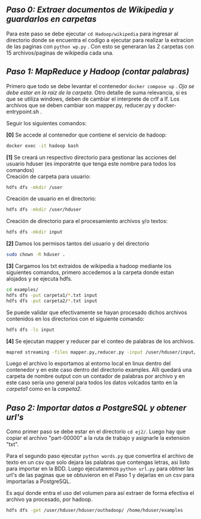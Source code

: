 ## *Paso 0: Extraer documentos de Wikipedia y guardarlos en carpetas*

Para este paso se debe ejecutar ``` cd Hadoop/wikipedia ``` para ingresar al directorio donde se encuentra el codigo a ejecutar para realizar la extracion de las paginas con
``` python wp.py ``` . Con esto se generaran las 2 carpetas con 15 archivos/paginas de wikipedia cada una. 

## *Paso 1: MapReduce y Hadoop (contar palabras)*

Primero que todo se debe levantar el contenedor ``` docker compose up ``` . *Ojo se debe estar en la raiz de la carpeta*.
Otro detalle de suma relevancia, si es que se utiliza windows, deben de cambiar el interprete de crlf a lf. Los archivos que se deben cambiar son mapper.py, reducer.py y docker-entrypoint.sh .

Seguir los siguientes comandos:

**[0]** Se accede al contenedor que contiene el servicio de hadoop:
```sh
docker exec -it hadoop bash
```
**[1]** Se creará un respectivo directorio para gestionar las acciones del usuario hduser (es imporatnte que tenga este nombre para todos los comandos)\
Creación de carpeta para usuario:
```sh
hdfs dfs -mkdir /user
```
Creación de usuario en el directorio:
```sh
hdfs dfs -mkdir /user/hduser
```
Creación de directorio para el procesamiento archivos y/o textos:
```sh
hdfs dfs -mkdir input
```
**[2]** Damos los permisos tantos del usuario y del directorio
```sh
sudo chown -R hduser .
```
**[3]** Cargamos los txt extraidos de wikipedia a hadoop mediante los siguientes comandos, primero accedemos a la carpeta donde estan alojados y se ejecuta hdfs.
```sh
cd examples/
hdfs dfs -put carpeta1/*.txt input
hdfs dfs -put carpeta2/*.txt input
```
Se puede validar que efectivamente se hayan procesado dichos archivos contenidos en los directorios con el siguiente comando:
```sh
hdfs dfs -ls input
```

**[4]** Se ejecutan  mapper y reducer par el conteo de palabras de los archivos.
```sh
mapred streaming -files mapper.py,reducer.py -input /user/hduser/input/*.txt -output hduser/outhadoop/ -mapper ./mapper.py -reducer ./reducer.py
```
Luego el archivo lo exportamos al entorno local en linux dentro del contenedor y en este caso dentro del directorio examples. Allí quedará una carpeta de nombre output con un contador de palabras por archivo y en este caso sería uno general para todos los datos volcados tanto en la *carpeta1* como en la *carpeta2*. 

## *Paso 2: Importar datos a PostgreSQL y obtener url's*

Como primer paso se debe estar en el directorio ``` cd ej2/ ```. Luego hay que copiar el archivo "part-00000" a la ruta de trabajo y asignarle la extension "txt".

Para el segundo paso ejecutar ``` python words.py ``` que convertira el archivo de texto en un csv que solo dejara las palabras que contengas letras, asi listo para importar en la BDD. Luego ejecutaremos ``` python url.py ``` para obtner las url's de las paginas que se obtuvieron en el Paso 1 y dejarlas en un csv para importarlas a PostgreSQL.


Es aquí donde entra el uso del volumen para así extraer de forma efectiva el archivo ya procesado, por hadoop.
```sh
hdfs dfs -get /user/hduser/hduser/outhadoop/ /home/hduser/examples
```
